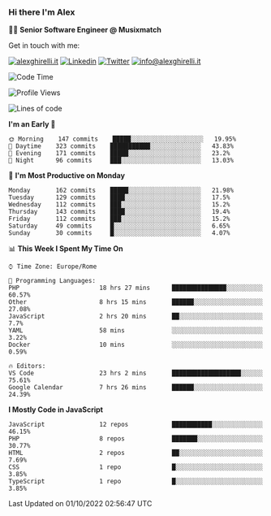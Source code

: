### Hi there I'm Alex

👨‍💻 __Senior Software Engineer @ Musixmatch__

Get in touch with me:

[![alexghirelli.it](https://img.shields.io/static/v1?label=alexghirelli.it&message=%20&color=red&logo=&style=flat-square&logoColor=white)](https://www.alexghirelli.it/)
[![Linkedin](https://img.shields.io/static/v1?label=Linkedin&message=%20&color=blue&logo=Linkedin&style=flat-square&logoColor=white)](https://linkedin.com/in/alexghirelli)
[![Twitter](https://img.shields.io/static/v1?label=Twitter&message=%20&color=blue&logo=Twitter&style=flat-square&logoColor=white)](https://twitter.com/alexGhirelli)
[![info@alexghirelli.it](https://img.shields.io/static/v1?label=info@alexghirelli.it&message=%20&color=red&logo=gmail&style=flat-square&logoColor=white)](mailto:info@alexghirelli.it)

<!--START_SECTION:waka-->
![Code Time](http://img.shields.io/badge/Code%20Time-7%2C017%20hrs%2011%20mins-blue)

![Profile Views](http://img.shields.io/badge/Profile%20Views-96-blue)

![Lines of code](https://img.shields.io/badge/From%20Hello%20World%20I%27ve%20Written-645%20Thousand%20lines%20of%20code-blue)

**I'm an Early 🐤** 

```text
🌞 Morning    147 commits    █████░░░░░░░░░░░░░░░░░░░░   19.95% 
🌆 Daytime    323 commits    ███████████░░░░░░░░░░░░░░   43.83% 
🌃 Evening    171 commits    █████░░░░░░░░░░░░░░░░░░░░   23.2% 
🌙 Night      96 commits     ███░░░░░░░░░░░░░░░░░░░░░░   13.03%

```
📅 **I'm Most Productive on Monday** 

```text
Monday       162 commits    █████░░░░░░░░░░░░░░░░░░░░   21.98% 
Tuesday      129 commits    ████░░░░░░░░░░░░░░░░░░░░░   17.5% 
Wednesday    112 commits    ███░░░░░░░░░░░░░░░░░░░░░░   15.2% 
Thursday     143 commits    ████░░░░░░░░░░░░░░░░░░░░░   19.4% 
Friday       112 commits    ███░░░░░░░░░░░░░░░░░░░░░░   15.2% 
Saturday     49 commits     █░░░░░░░░░░░░░░░░░░░░░░░░   6.65% 
Sunday       30 commits     █░░░░░░░░░░░░░░░░░░░░░░░░   4.07%

```


📊 **This Week I Spent My Time On** 

```text
⌚︎ Time Zone: Europe/Rome

💬 Programming Languages: 
PHP                      18 hrs 27 mins      ███████████████░░░░░░░░░░   60.57% 
Other                    8 hrs 15 mins       ██████░░░░░░░░░░░░░░░░░░░   27.08% 
JavaScript               2 hrs 20 mins       ██░░░░░░░░░░░░░░░░░░░░░░░   7.7% 
YAML                     58 mins             ░░░░░░░░░░░░░░░░░░░░░░░░░   3.22% 
Docker                   10 mins             ░░░░░░░░░░░░░░░░░░░░░░░░░   0.59%

🔥 Editors: 
VS Code                  23 hrs 2 mins       ███████████████████░░░░░░   75.61% 
Google Calendar          7 hrs 26 mins       ██████░░░░░░░░░░░░░░░░░░░   24.39%

```

**I Mostly Code in JavaScript** 

```text
JavaScript               12 repos            ███████████░░░░░░░░░░░░░░   46.15% 
PHP                      8 repos             ███████░░░░░░░░░░░░░░░░░░   30.77% 
HTML                     2 repos             ██░░░░░░░░░░░░░░░░░░░░░░░   7.69% 
CSS                      1 repo              █░░░░░░░░░░░░░░░░░░░░░░░░   3.85% 
TypeScript               1 repo              █░░░░░░░░░░░░░░░░░░░░░░░░   3.85%

```



 Last Updated on 01/10/2022 02:56:47 UTC
<!--END_SECTION:waka-->
